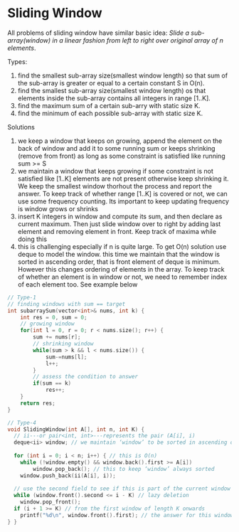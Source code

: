 # Sliding Window

All problems of sliding window have similar basic idea: *Slide a sub-array(window) in a linear fashion from left to right over original array of n elements*.

Types:

1. find the smallest sub-array size(smallest window length) so that sum of the sub-array is greater or equal to a certain constant S in O(n).
2. find the smallest sub-array size(smallest window length) os that elements inside the sub-array contains all integers in range [1..K].
3. find the maximum sum of a certain sub-arry with static size K.
4. find the minimum of each possible sub-array with static size K.

Solutions

1. we keep a window that keeps on growing, append the element on the back of window and add it to some running sum or keeps shrinking (remove from front) as long as some constraint is satisfied like running sum >= S
2. we maintain a window that keeps growing if some constraint is not satisfied like [1..K] elements are not present otherwise keep shrinking it. We keep the smallest window thorhout the process and report the answer. To keep track of whether range [1..K] is covered or not, we can use some frequency counting. Its important to keep updating frequency is window grows or shrinks
3. insert K integers in window and compute its sum, and then declare as current maximum. Then just slide window over to right by adding last element and removing element in front. Keep track of maxima while doing this
4. this is challenging especially if n is quite large. To get O(n) solution use deque to model the window. this time we maintain that the window is sorted in ascending order, that is front element of deque is minimum. However this changes ordering of elements in the array. To keep track of whether an element is in window or not, we need to remember index of each element too. See example below

````c++
// Type-1
// finding windows with sum == target
int subarraySum(vector<int>& nums, int k) {
    int res = 0, sum = 0;
  	// growing window
    for(int l = 0, r = 0; r < nums.size(); r++) {
        sum += nums[r];
      	// shrinking window
        while(sum > k && l < nums.size()) {
            sum-=nums[l];
            l++;
        }
      	// assess the condition to answer
        if(sum == k)
            res++;
    }
    return res;
}
````

````c++
// Type-4
void SlidingWindow(int A[], int n, int K) {
  // ii---or pair<int, int>---represents the pair (A[i], i)
  deque<ii> window; // we maintain ‘window’ to be sorted in ascending order
  
  for (int i = 0; i < n; i++) { // this is O(n)
    while (!window.empty() && window.back().first >= A[i])
    	window.pop_back(); // this to keep ‘window’ always sorted
    window.push_back(ii(A[i], i));
    
  // use the second field to see if this is part of the current window
  while (window.front().second <= i - K) // lazy deletion
  	window.pop_front();
  if (i + 1 >= K) // from the first window of length K onwards
  	printf("%d\n", window.front().first); // the answer for this window
} }
````

